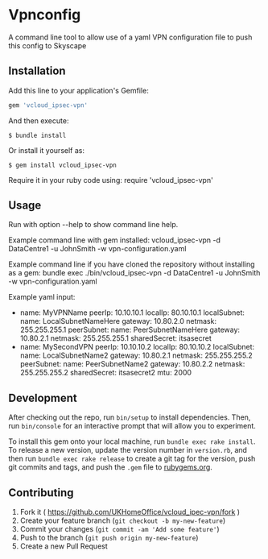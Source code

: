 # Vpnconfig
A command line tool to allow use of a yaml VPN configuration file to push this config to Skyscape

## Installation
Add this line to your application's Gemfile:

```ruby
gem 'vcloud_ipsec-vpn'
```

And then execute:

    $ bundle install

Or install it yourself as:

    $ gem install vcloud_ipsec-vpn
    
Require it in your ruby code using:
require 'vcloud_ipsec-vpn'

## Usage
Run with option --help to show command line help.

Example command line with gem installed:
vcloud_ipsec-vpn -d DataCentre1 -u JohnSmith -w vpn-configuration.yaml

Example command line if you have cloned the repository without installing as a gem:
bundle exec ./bin/vcloud_ipsec-vpn -d DataCentre1 -u JohnSmith -w vpn-configuration.yaml

Example yaml input:
- name: MyVPNName
  peerIp: 10.10.10.1
  localIp: 80.10.10.1
  localSubnet:
    name: LocalSubnetNameHere
    gateway: 10.80.2.0
    netmask: 255.255.255.1
  peerSubnet:
    name: PeerSubnetNameHere
    gateway: 10.80.2.1
    netmask: 255.255.255.1
  sharedSecret: itsasecret
- name: MySecondVPN
  peerIp: 10.10.10.2
  localIp: 80.10.10.2
  localSubnet:
    name: LocalSubnetName2
    gateway: 10.80.2.1
    netmask: 255.255.255.2
  peerSubnet:
    name: PeerSubnetName2
    gateway: 10.80.2.2
    netmask: 255.255.255.2
  sharedSecret: itsasecret2
  mtu: 2000

## Development

After checking out the repo, run `bin/setup` to install dependencies. Then, run `bin/console` for an interactive prompt that will allow you to experiment.

To install this gem onto your local machine, run `bundle exec rake install`. To release a new version, update the version number in `version.rb`, and then run `bundle exec rake release` to create a git tag for the version, push git commits and tags, and push the `.gem` file to [rubygems.org](https://rubygems.org).

## Contributing

1. Fork it ( https://github.com/UKHomeOffice/vcloud_ipec-vpn/fork )
2. Create your feature branch (`git checkout -b my-new-feature`)
3. Commit your changes (`git commit -am 'Add some feature'`)
4. Push to the branch (`git push origin my-new-feature`)
5. Create a new Pull Request
